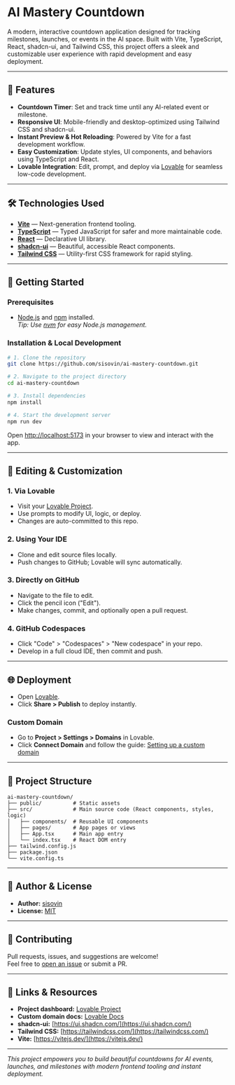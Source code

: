 # AI Mastery Countdown

A modern, interactive countdown application designed for tracking milestones, launches, or events in the AI space. Built with Vite, TypeScript, React, shadcn-ui, and Tailwind CSS, this project offers a sleek and customizable user experience with rapid development and easy deployment.

---

## 🚀 Features

- **Countdown Timer**: Set and track time until any AI-related event or milestone.
- **Responsive UI**: Mobile-friendly and desktop-optimized using Tailwind CSS and shadcn-ui.
- **Instant Preview & Hot Reloading**: Powered by Vite for a fast development workflow.
- **Easy Customization**: Update styles, UI components, and behaviors using TypeScript and React.
- **Lovable Integration**: Edit, prompt, and deploy via [Lovable](https://lovable.dev/projects/471002cd-8e82-4785-95e7-3d360018a60c) for seamless low-code development.

---

## 🛠️ Technologies Used

- **[Vite](https://vitejs.dev/)** — Next-generation frontend tooling.
- **[TypeScript](https://www.typescriptlang.org/)** — Typed JavaScript for safer and more maintainable code.
- **[React](https://react.dev/)** — Declarative UI library.
- **[shadcn-ui](https://ui.shadcn.com/)** — Beautiful, accessible React components.
- **[Tailwind CSS](https://tailwindcss.com/)** — Utility-first CSS framework for rapid styling.

---

## 🏁 Getting Started

### Prerequisites

- [Node.js](https://nodejs.org/) and [npm](https://www.npmjs.com/) installed.  
  _Tip: Use [nvm](https://github.com/nvm-sh/nvm#installing-and-updating) for easy Node.js management._

### Installation & Local Development

```sh
# 1. Clone the repository
git clone https://github.com/sisovin/ai-mastery-countdown.git

# 2. Navigate to the project directory
cd ai-mastery-countdown

# 3. Install dependencies
npm install

# 4. Start the development server
npm run dev
```

Open [http://localhost:5173](http://localhost:5173) in your browser to view and interact with the app.

---

## 📝 Editing & Customization

### 1. **Via Lovable**

- Visit your [Lovable Project](https://lovable.dev/projects/471002cd-8e82-4785-95e7-3d360018a60c).
- Use prompts to modify UI, logic, or deploy.
- Changes are auto-committed to this repo.

### 2. **Using Your IDE**

- Clone and edit source files locally.
- Push changes to GitHub; Lovable will sync automatically.

### 3. **Directly on GitHub**

- Navigate to the file to edit.
- Click the pencil icon ("Edit").
- Make changes, commit, and optionally open a pull request.

### 4. **GitHub Codespaces**

- Click "Code" > "Codespaces" > "New codespace" in your repo.
- Develop in a full cloud IDE, then commit and push.

---

## 🌐 Deployment

- Open [Lovable](https://lovable.dev/projects/471002cd-8e82-4785-95e7-3d360018a60c).
- Click **Share > Publish** to deploy instantly.

### Custom Domain

- Go to **Project > Settings > Domains** in Lovable.
- Click **Connect Domain** and follow the guide:
  [Setting up a custom domain](https://docs.lovable.dev/tips-tricks/custom-domain#step-by-step-guide)

---

## 📁 Project Structure

```
ai-mastery-countdown/
├── public/          # Static assets
├── src/             # Main source code (React components, styles, logic)
│   ├── components/  # Reusable UI components
│   ├── pages/       # App pages or views
│   ├── App.tsx      # Main app entry
│   └── index.tsx    # React DOM entry
├── tailwind.config.js
├── package.json
└── vite.config.ts
```

---

## 👤 Author & License

- **Author:** [sisovin](https://github.com/sisovin)
- **License:** [MIT](LICENSE)

---

## 🙏 Contributing

Pull requests, issues, and suggestions are welcome!  
Feel free to [open an issue](https://github.com/sisovin/ai-mastery-countdown/issues) or submit a PR.

---

## 📣 Links & Resources

- **Project dashboard:** [Lovable Project](https://lovable.dev/projects/471002cd-8e82-4785-95e7-3d360018a60c)
- **Custom domain docs:** [Lovable Docs](https://docs.lovable.dev/tips-tricks/custom-domain#step-by-step-guide)
- **shadcn-ui:** [https://ui.shadcn.com/](https://ui.shadcn.com/)
- **Tailwind CSS:** [https://tailwindcss.com/](https://tailwindcss.com/)
- **Vite:** [https://vitejs.dev/](https://vitejs.dev/)

---

_This project empowers you to build beautiful countdowns for AI events, launches, and milestones with modern frontend tooling and instant deployment._
